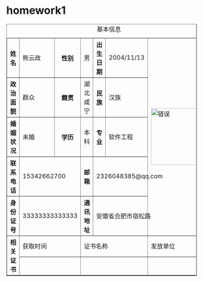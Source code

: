 # homework1

<!DOCTYPE html>
<html lang="en">
  <head>
    <meta charset="UTF-8" />
    <meta name="viewport" content="width=device-width, initial-scale=1.0" />
    <title>简历</title>
  </head>
  <body>
    <table border="1" width="600">
      <caption>
        基本信息
      </caption>
      <tr>
        <th>姓名</th><td>熊云政</td><th>性别</th><td>男</td><th>出生日期</th>
        <td>2004/11/13</td>
        <td rowspan="5">
          <img src="images/img_avatar.png"alt="错误"width="150"height="150"/>
        </td>
      </tr>
      <tr>
        <th>政治面貌</th><td>群众</td><th>籍贯</th><td>湖北咸宁</td>                    <th>民族</th><td>汉族</td>
      </tr>
      <tr>
        <th>婚姻状况</th><td>未婚</td><th>学历</th>
        <td>本科</td><th>专业</th><td>软件工程</td>
      </tr>
      <tr>
        <th>联系电话</th><td colspan="2">15342662700</td>
        <th>邮箱</th><td colspan="3">2326048385@qq.com</td>
      </tr>
      <tr>
        <th>身份证号</th><td colspan="2">33333333333333</td>
        <th>通讯地址</th><td colspan="3">安徽省合肥市宿松路</td>
      </tr>
      <tr>
        <th rowspan="2">相关证书</th><td colspan="2">获取时间</td>
        <td colspan="3">证书名称</td><td>发放单位</td>
      </tr>
      <tr>
        <td colspan="2">&nbsp</td><td colspan="3">&nbsp</td>
        <td colspan="2">&nbsp</td>
      </tr>
    </table>
  </body>
</html>
